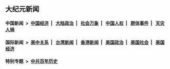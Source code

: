 ## 大纪元新闻

#### 中国新闻 &nbsp;>&nbsp; [中国经济](indexes/ncid283/README.md?07230445) &nbsp;| &nbsp; [大陆政治](indexes/ncid277/README.md?07230445) &nbsp;| &nbsp; [社会万象](indexes/ncid282/README.md?07230445) &nbsp;| &nbsp; [中国人权](indexes/ncid278/README.md?07230445) &nbsp;| &nbsp; [群体事件](indexes/ncid279/README.md?07230445) &nbsp;| &nbsp; [天灾人祸](indexes/ncid280/README.md?07230445)

#### 国际新闻 &nbsp;>&nbsp; [美中关系](indexes/nf1412576/README.md?07230445) &nbsp;| &nbsp; [台湾新闻](indexes/ncid1349361/README.md?07230445) &nbsp;| &nbsp; [香港新闻](indexes/ncid1349362/README.md?07230445) &nbsp;| &nbsp; [美国政治](indexes/ncid1078159/README.md?07230445) &nbsp;| &nbsp; [美国社会](indexes/ncid1078160/README.md?07230445) &nbsp;| &nbsp; [美国经济](indexes/ncid1078158/README.md?07230445)

#### 特别专题 &nbsp;>&nbsp; [中共百年历史](https://github.com/epoch-news/epoch-special/blob/master/README.md?07230445)  
